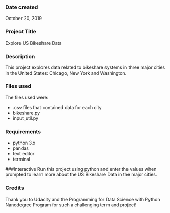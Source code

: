 ### Date created
October 20, 2019

### Project Title
Explore US Bikeshare Data

### Description
This project explores data related to bikeshare systems in three major cities in the United States: Chicago, New York and Washington.

### Files used
The files used were:
* .csv files that contained data for each city
* bikeshare.py
* input_util.py

### Requirements
* python 3.x
* pandas
* text editor
* terminal

###Interactive
Run this project using python and enter the values when prompted to learn more about the US Bikeshare Data in the major cities.

### Credits
Thank you to Udacity and the Programming for Data Science with Python Nanodegree Program for such a challenging term and project!
